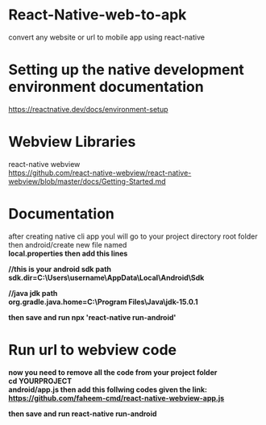 # React-Native-web-to-apk
convert any website or url  to mobile app using react-native

# Setting up the native development environment documentation<br>
https://reactnative.dev/docs/environment-setup

# Webview Libraries
react-native webview<br>
https://github.com/react-native-webview/react-native-webview/blob/master/docs/Getting-Started.md

# Documentation
after creating native cli app youl will go to your project directory
root folder then android/create new file named<br>
<b>local.properties then add this lines

 //this is your android sdk path<br>
<b>sdk.dir=C:\\Users\\username\\AppData\\Local\\Android\\Sdk <br>

//java jdk path<br>
<b>org.gradle.java.home=C:\\Program Files\\Java\\jdk-15.0.1   

then save and run npx 'react-native run-android'

# Run url to webview code
now you need to remove all the code from your project folder<br>
cd YOURPROJECT<br>
android/app.js then add this follwing codes given the link:<br>
https://github.com/faheem-cmd/react-native-webview-app.js

then save and run react-native run-android




